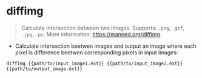 # diffimg

> Calculate intersection between two images.
> Supports: `.png`, `.gif`, `.jpg`, `.ps`.
> More information: <https://manned.org/diffimg>.

- Calculate intersection beetwen images and output an image where each pixel is difference beetwen corresponding pixels in input images:

`diffimg {{path/to/input_image1.ext}} {{path/to/input_image2.ext}} {{path/to/output_image.ext}}`
